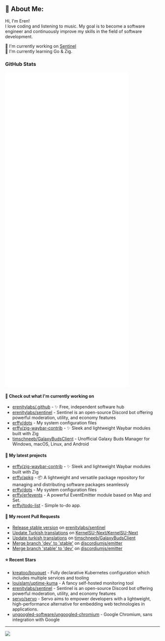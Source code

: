 ## 💫 About Me:
Hi, I'm Eren!<br>
I love coding and listening to music. My goal is to become a software engineer and continuously improve my skills in the field of software development.

📝 I'm currently working on [Sentinel](https://github.com/erenitylabs/sentinel) <br>
🌱 I'm currently learning Go & Zig.

### GitHub Stats

<p align="left"><img src="https://raw.githubusercontent.com/erffy/erffy/main/github-metrics.svg" /></p>

#### 👷 Check out what I'm currently working on

- [erenitylabs/.github](https://github.com/erenitylabs/.github) - ✨ Free, independent software hub
- [erenitylabs/sentinel](https://github.com/erenitylabs/sentinel) - Sentinel is an open-source Discord bot offering powerful moderation, utility, and economy features
- [erffy/dots](https://github.com/erffy/dots) - My system configuration files
- [erffy/zig-waybar-contrib](https://github.com/erffy/zig-waybar-contrib) - ✨ Sleek and lightweight Waybar modules built with Zig
- [timschneeb/GalaxyBudsClient](https://github.com/timschneeb/GalaxyBudsClient) - Unofficial Galaxy Buds Manager for Windows, macOS, Linux, and Android
#### 🌱 My latest projects

- [erffy/zig-waybar-contrib](https://github.com/erffy/zig-waybar-contrib) - ✨ Sleek and lightweight Waybar modules built with Zig
- [erffy/apkg](https://github.com/erffy/apkg) - 📦 A lightweight and versatile package repository for managing and distributing software packages seamlessly
- [erffy/dots](https://github.com/erffy/dots) - My system configuration files
- [erffy/erfevents](https://github.com/erffy/erfevents) - A powerful EventEmitter module based on Map and Set.
- [erffy/todo-list](https://github.com/erffy/todo-list) - Simple to-do app.
#### 🔨 My recent Pull Requests

- [Release stable version](https://github.com/erenitylabs/sentinel/pull/1) on [erenitylabs/sentinel](https://github.com/erenitylabs/sentinel)
- [Update Turkish translations](https://github.com/KernelSU-Next/KernelSU-Next/pull/162) on [KernelSU-Next/KernelSU-Next](https://github.com/KernelSU-Next/KernelSU-Next)
- [Update turkish translations](https://github.com/timschneeb/GalaxyBudsClient/pull/591) on [timschneeb/GalaxyBudsClient](https://github.com/timschneeb/GalaxyBudsClient)
- [Merge branch &#39;dev&#39; to &#39;stable&#39;](https://github.com/discordiumjs/emitter/pull/5) on [discordiumjs/emitter](https://github.com/discordiumjs/emitter)
- [Merge branch &#39;stable&#39; to &#39;dev&#39;](https://github.com/discordiumjs/emitter/pull/4) on [discordiumjs/emitter](https://github.com/discordiumjs/emitter)
#### ⭐ Recent Stars

- [kreatoo/bouquet](https://github.com/kreatoo/bouquet) - Fully declarative Kubernetes configuration which includes multiple services and tooling
- [louislam/uptime-kuma](https://github.com/louislam/uptime-kuma) - A fancy self-hosted monitoring tool
- [erenitylabs/sentinel](https://github.com/erenitylabs/sentinel) - Sentinel is an open-source Discord bot offering powerful moderation, utility, and economy features
- [servo/servo](https://github.com/servo/servo) - Servo aims to empower developers with a lightweight, high-performance alternative for embedding web technologies in applications.
- [ungoogled-software/ungoogled-chromium](https://github.com/ungoogled-software/ungoogled-chromium) - Google Chromium, sans integration with Google

---
[![](https://visitcount.itsvg.in/api?id=erffy&icon=5&color=13)](https://visitcount.itsvg.in)
